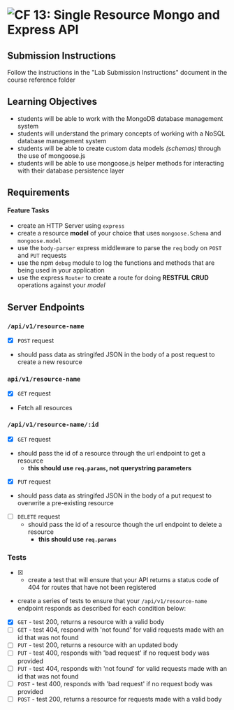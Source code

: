 ![CF](https://camo.githubusercontent.com/70edab54bba80edb7493cad3135e9606781cbb6b/687474703a2f2f692e696d6775722e636f6d2f377635415363382e706e67) 13: Single Resource Mongo and Express API
===

## Submission Instructions
Follow the instructions in the "Lab Submission Instructions" document in the course reference folder

## Learning Objectives  
* students will be able to work with the MongoDB database management system
* students will understand the primary concepts of working with a NoSQL database management system
* students will be able to create custom data models *(schemas)* through the use of mongoose.js
* students will be able to use mongoose.js helper methods for interacting with their database persistence layer

## Requirements

#### Feature Tasks
* create an HTTP Server using `express`
* create a resource **model** of your choice that uses `mongoose.Schema` and `mongoose.model`
* use the `body-parser` express middleware to parse the `req` body on `POST` and `PUT` requests
* use the npm `debug` module to log the functions and methods that are being used in your application
* use the express `Router` to create a route for doing **RESTFUL CRUD** operations against your _model_

## Server Endpoints
### `/api/v1/resource-name`
- [x]  `POST` request 
  * should pass data as stringifed JSON in the body of a post request to create a new resource
### `api/v1/resource-name`
- [x] `GET` request
* Fetch all resources
### `/api/v1/resource-name/:id`
- [x]  `GET` request
  * should pass the id of a resource through the url endpoint to get a resource
    * **this should use `req.params`, not querystring parameters**
- [x]  `PUT` request
  * should pass data as stringifed JSON in the body of a put request to overwrite a pre-existing resource
- [ ] `DELETE` request
  * should pass the id of a resource though the url endpoint to delete a resource
    * **this should use `req.params`**

### Tests
- [x] * create a test that will ensure that your API returns a status code of 404 for routes that have not been registered
* create a series of tests to ensure that your `/api/v1/resource-name` endpoint responds as described for each condition below:
 - [x]  `GET` - test 200, returns a resource with a valid body
 - [ ]  `GET` - test 404, respond with 'not found' for valid requests made with an id that was not found
 - [ ]  `PUT` - test 200, returns a resource with an updated body
 - [ ]  `PUT` - test 400, responds with 'bad request' if no request body was provided
 - [ ]  `PUT` - test 404, responds with 'not found' for valid requests made with an id that was not found
 - [ ]  `POST` - test 400, responds with 'bad request' if no request body was provided
 - [ ]  `POST` - test 200, returns a resource for requests made with a valid body

